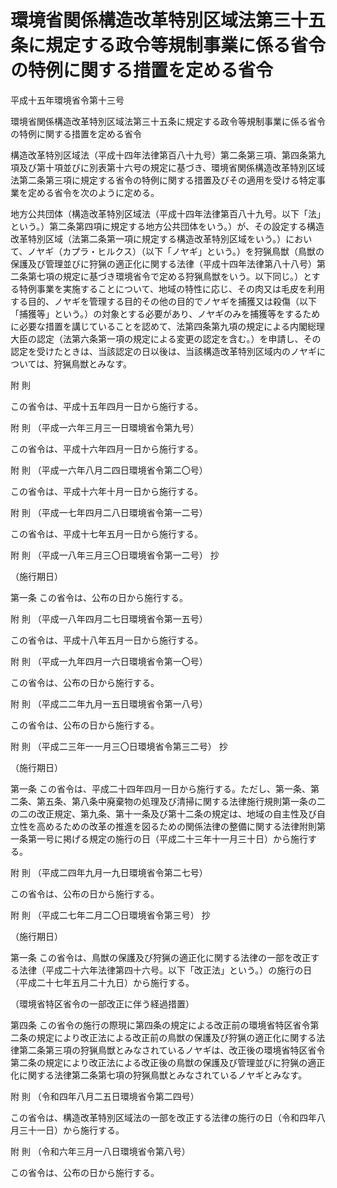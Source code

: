# 環境省関係構造改革特別区域法第三十五条に規定する政令等規制事業に係る省令の特例に関する措置を定める省令

平成十五年環境省令第十三号

環境省関係構造改革特別区域法第三十五条に規定する政令等規制事業に係る省令の特例に関する措置を定める省令

構造改革特別区域法（平成十四年法律第百八十九号）第二条第三項、第四条第九項及び第十項並びに別表第十六号の規定に基づき、環境省関係構造改革特別区域法第二条第三項に規定する省令の特例に関する措置及びその適用を受ける特定事業を定める省令を次のように定める。

地方公共団体（構造改革特別区域法（平成十四年法律第百八十九号。以下「法」という。）第二条第四項に規定する地方公共団体をいう。）が、その設定する構造改革特別区域（法第二条第一項に規定する構造改革特別区域をいう。）において、ノヤギ（カプラ・ヒルクス）（以下「ノヤギ」という。）を狩猟鳥獣（鳥獣の保護及び管理並びに狩猟の適正化に関する法律（平成十四年法律第八十八号）第二条第七項の規定に基づき環境省令で定める狩猟鳥獣をいう。以下同じ。）とする特例事業を実施することについて、地域の特性に応じ、その肉又は毛皮を利用する目的、ノヤギを管理する目的その他の目的でノヤギを捕獲又は殺傷（以下「捕獲等」という。）の対象とする必要があり、ノヤギのみを捕獲等をするために必要な措置を講じていることを認めて、法第四条第九項の規定による内閣総理大臣の認定（法第六条第一項の規定による変更の認定を含む。）を申請し、その認定を受けたときは、当該認定の日以後は、当該構造改革特別区域内のノヤギについては、狩猟鳥獣とみなす。

附 則

この省令は、平成十五年四月一日から施行する。

附 則 （平成一六年三月三一日環境省令第九号）

この省令は、平成十六年四月一日から施行する。

附 則 （平成一六年八月二四日環境省令第二〇号）

この省令は、平成十六年十月一日から施行する。

附 則 （平成一七年四月二八日環境省令第一二号）

この省令は、平成十七年五月一日から施行する。

附 則 （平成一八年三月三〇日環境省令第一二号） 抄

（施行期日）

第一条 この省令は、公布の日から施行する。

附 則 （平成一八年四月二七日環境省令第一五号）

この省令は、平成十八年五月一日から施行する。

附 則 （平成一九年四月一六日環境省令第一〇号）

この省令は、公布の日から施行する。

附 則 （平成二二年九月一五日環境省令第一八号）

この省令は、公布の日から施行する。

附 則 （平成二三年一一月三〇日環境省令第三二号） 抄

（施行期日）

第一条 この省令は、平成二十四年四月一日から施行する。ただし、第一条、第二条、第五条、第八条中廃棄物の処理及び清掃に関する法律施行規則第一条の二の二の改正規定、第九条、第十一条及び第十二条の規定は、地域の自主性及び自立性を高めるための改革の推進を図るための関係法律の整備に関する法律附則第一条第一号に掲げる規定の施行の日（平成二十三年十一月三十日）から施行する。

附 則 （平成二四年九月一九日環境省令第二七号）

この省令は、公布の日から施行する。

附 則 （平成二七年二月二〇日環境省令第三号） 抄

（施行期日）

第一条 この省令は、鳥獣の保護及び狩猟の適正化に関する法律の一部を改正する法律（平成二十六年法律第四十六号。以下「改正法」という。）の施行の日（平成二十七年五月二十九日）から施行する。

（環境省特区省令の一部改正に伴う経過措置）

第四条 この省令の施行の際現に第四条の規定による改正前の環境省特区省令第二条の規定により改正法による改正前の鳥獣の保護及び狩猟の適正化に関する法律第二条第三項の狩猟鳥獣とみなされているノヤギは、改正後の環境省特区省令第二条の規定により改正法による改正後の鳥獣の保護及び管理並びに狩猟の適正化に関する法律第二条第七項の狩猟鳥獣とみなされているノヤギとみなす。

附 則 （令和四年八月二五日環境省令第二四号）

この省令は、構造改革特別区域法の一部を改正する法律の施行の日（令和四年八月三十一日）から施行する。

附 則 （令和六年三月一八日環境省令第八号）

この省令は、公布の日から施行する。
